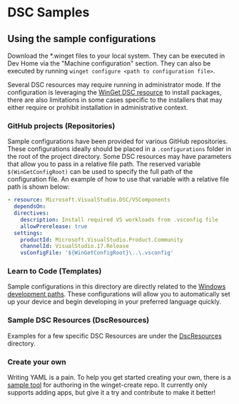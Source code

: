 # DSC Samples

## Using the sample configurations

Download the \*.winget files to your local system. They can be executed in Dev Home via the "Machine configuration" section. They can also be executed by running `winget configure <path to configuration file>`.

Several DSC resources may require running in administrator mode. If the configuration is leveraging the [WinGet DSC resource](https://www.powershellgallery.com/packages/Microsoft.WinGet.DSC) to install packages, there are also limitations in some cases specific to the installers that may either require or prohibit installation in administrative context.

### GitHub projects (Repositories)

Sample configurations have been provided for various GitHub repositories. These configurations ideally should be placed in a `.configurations` folder in the root of the project directory. Some DSC resources may have parameters that allow you to pass in a relative file path. The reserved variable `$(WinGetConfigRoot)` can be used to specify the full path of the configuration file. An example of how to use that variable with a relative file path is shown below:

```yaml
- resource: Microsoft.VisualStudio.DSC/VSComponents
  dependsOn:
  directives:
    description: Install required VS workloads from .vsconfig file
    allowPrerelease: true
  settings:
    productId: Microsoft.VisualStudio.Product.Community
    channelId: VisualStudio.17.Release
    vsConfigFile: '${WinGetConfigRoot}\..\.vsconfig'
```

### Learn to Code (Templates)

Sample configurations in this directory are directly related to the [Windows development paths](https://learn.microsoft.com/windows/dev-environment/#development-paths). These configurations will allow you to automatically set up your device and begin developing in your preferred language quickly.

### Sample DSC Resources (DscResources)

Examples for a few specific DSC Resources are under the [DscResources](./DscResources/) directory.

### Create your own

Writing YAML is a pain. To help you get started creating your own, there is a [sample tool](https://github.com/microsoft/winget-create/blob/main/Tools/WingetCreateMakeDSC.ps1) for authoring in the winget-create repo. It currently only supports adding apps, but give it a try and contribute to make it better!

